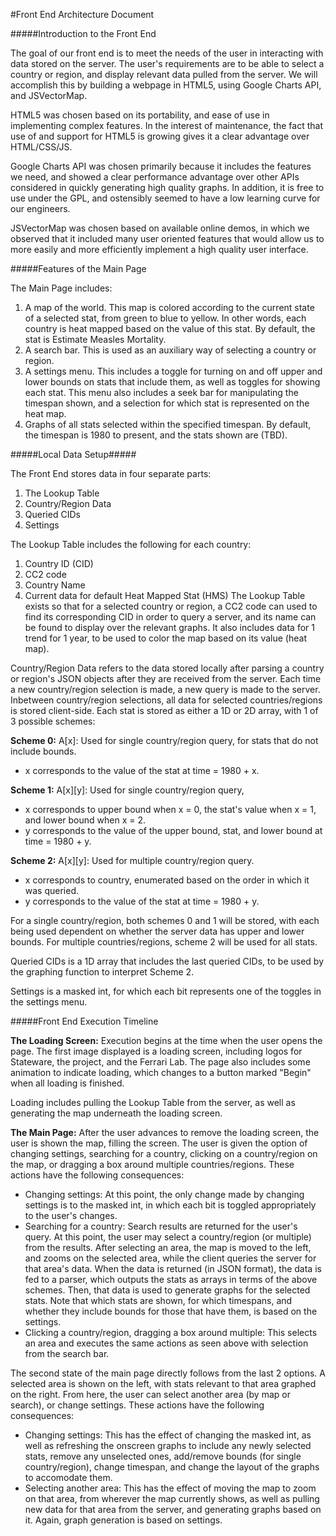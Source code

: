 #Front End Architecture Document

#####Introduction to the Front End

The goal of our front end is to meet the needs of the user in interacting with data stored on the server. The user's requirements are to be able to select a country or region, and display relevant data pulled from the server. We will accomplish this by building a webpage in HTML5, using Google Charts API, and JSVectorMap.

HTML5 was chosen based on its portability, and ease of use in implementing complex features. In the interest of maintenance, the fact that use of and support for HTML5 is growing gives it a clear advantage over HTML/CSS/JS.

Google Charts API was chosen primarily because it includes the features we need, and showed a clear performance advantage over other APIs considered in quickly generating high quality graphs. In addition, it is free to use under the GPL, and ostensibly seemed to have a low learning curve for our engineers.

JSVectorMap was chosen based on available online demos, in which we observed that it included many user oriented features that would allow us to more easily and more efficiently implement a high quality user interface.

#####Features of the Main Page

The Main Page includes:
 1. A map of the world. This map is colored according to the current state of a selected stat, from green to blue to yellow. In other words, each country is heat mapped based on the value of this stat. By default, the stat is Estimate Measles Mortality.
 2. A search bar. This is used as an auxiliary way of selecting a country or region.
 3. A settings menu. This includes a toggle for turning on and off upper and lower bounds on stats that include them, as well as toggles for showing each stat. This menu also includes a seek bar for manipulating the timespan shown, and a selection for which stat is represented on the heat map.
 4. Graphs of all stats selected within the specified timespan. By default, the timespan is 1980 to present, and the stats shown are (TBD).

#####Local Data Setup#####

The Front End stores data in four separate parts:
 1. The Lookup Table
 2. Country/Region Data
 3. Queried CIDs
 4. Settings

The Lookup Table includes the following for each country: 
 1. Country ID (CID)
 2. CC2 code 
 3. Country Name
 4. Current data for default Heat Mapped Stat (HMS)
The Lookup Table exists so that for a selected country or region, a CC2 code can used to find its corresponding CID in order to query a server, and its name can be found to display over the relevant graphs. It also includes data for 1 trend for 1 year, to be used to color the map based on its value (heat map).

Country/Region Data refers to the data stored locally after parsing a country or region's JSON objects after they are received from the server. Each time a new country/region selection is made, a new query is made to the server. Inbetween country/region selections, all data for selected countries/regions is stored client-side. Each stat is stored as either a 1D or 2D array, with 1 of 3 possible schemes:

**Scheme 0:** A[x]: Used for single country/region query, for stats that do not include bounds.
 * x corresponds to the value of the stat at time = 1980 + x.

**Scheme 1:** A[x][y]: Used for single country/region query, 
 * x corresponds to upper bound when x = 0, the stat's value when x = 1, and lower bound when x = 2.
 * y corresponds to the value of the upper bound, stat, and lower bound at time = 1980 + y.

**Scheme 2:** A[x][y]: Used for multiple country/region query.
 * x corresponds to country, enumerated based on the order in which it was queried. 
 * y corresponds to the value of the stat at time = 1980 + y.

For a single country/region, both schemes 0 and 1 will be stored, with each being used dependent on whether the server data has upper and lower bounds.
For multiple countries/regions, scheme 2 will be used for all stats.

Queried CIDs is a 1D array that includes the last queried CIDs, to be used by the graphing function to interpret Scheme 2.

Settings is a masked int, for which each bit represents one of the toggles in the settings menu.

#####Front End Execution Timeline

**The Loading Screen:** Execution begins at the time when the user opens the page. The first image displayed is a loading screen, including logos for Stateware, the project, and the Ferrari Lab. The page also includes some animation to indicate loading, which changes to a button marked "Begin" when all loading is finished.

Loading includes pulling the Lookup Table from the server, as well as generating the map underneath the loading screen.

**The Main Page:** After the user advances to remove the loading screen, the user is shown the map, filling the screen. The user is given the option of changing settings, searching for a country, clicking on a country/region on the map, or dragging a box around multiple countries/regions. These actions have the following consequences:
 * Changing settings: At this point, the only change made by changing settings is to the masked int, in which each bit is toggled appropriately to the user's changes.
 * Searching for a country: Search results are returned for the user's query. At this point, the user may select a country/region (or multiple) from the results. After selecting an area, the map is moved to the left, and zooms on the selected area, while the client queries the server for that area's data. When the data is returned (in JSON format), the data is fed to a parser, which outputs the stats as arrays in terms of the above schemes. Then, that data is used to generate graphs for the selected stats. Note that which stats are shown, for which timespans, and whether they include bounds for those that have them, is based on the settings.
 * Clicking a country/region, dragging a box around multiple: This selects an area and executes the same actions as seen above with selection from the search bar.

The second state of the main page directly follows from the last 2 options. A selected area is shown on the left, with stats relevant to that area graphed on the right. From here, the user can select another area (by map or search), or change settings. These actions have the following consequences:
 * Changing settings: This has the effect of changing the masked int, as well as refreshing the onscreen graphs to include any newly selected stats, remove any unselected ones, add/remove bounds (for single country/region), change timespan, and change the layout of the graphs to accomodate them.
 * Selecting another area: This has the effect of moving the map to zoom on that area, from wherever the map currently shows, as well as pulling new data for that area from the server, and generating graphs based on it. Again, graph generation is based on settings.